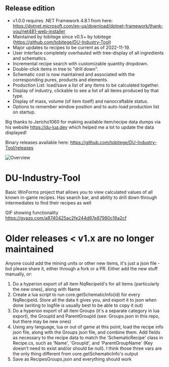 ## Release edition
- v1.0.0 requires .NET Framework 4.8.1 from here: https://dotnet.microsoft.com/en-us/download/dotnet-framework/thank-you/net481-web-installer
- Maintained by tobitege since v0.5+ by tobitege (https://github.com/tobitege/DU-Industry-Tool)
- Major updates to recipes to be current as of 2022-11-19.
- User interface completely overhauled with tree-display of all ingredients and schematics.
- Incremental recipe search with customizable quantity dropdown.
- Double-click items in tree to "drill down".
- Schematic cost is now maintained and associated with the corresponding pures, products and elements.
- Production List: load/save a list of any items to be calculated together.
- Display of industry, clickable to see a list of all items produced by that type.
- Display of mass, volume (of item itself) and nanocraftable status.
- Options to remember window position and to auto-load production list on startup.

Big thanks to Jericho1060 for making available item/recipe data dumps via
his website https://du-lua.dev which helped me a lot to update the data displayed!

Binary releases available here:
https://github.com/tobitege/DU-Industry-Tool/releases

![Overview](https://github.com/tobitege/DU-Industry-Tool/blob/master/DU%20Industry%20Tool%20(Mercury)%20Screenshot.png?raw=true)

# DU-Industry-Tool
Basic WinForms project that allows you to view calculated values of all known in-game recipes. Has search bar, and ability to drill down through intermediates to find their recipes as well

GIF showing functionality
https://gyazo.com/a8740425ac2fe244d87e87980c16a2cf


# Older releases < v1.x are no longer maintained

Anyone could add the mining units or other new items, it's just a json file - but please share it, either through a fork or a PR.  Either add the new stuff manually, or:
1. Do a hyperion export of all item NqRecipeId's for all items (particularly the new ones), along with Name
2. Create a lua script to run core.getSchematicInfo(id) for every NqRecipeId.  Store all the data it gives you, and export it to json when done (writing to logfile is usually best to be able to copy it out)
3. Do a hyperion export of all item Groups (it's a separate category in lua export), the GroupId and ParentGroupId (see: Groups.json in this repo, but there may be new ones)
4. Using any language, lua or out of game at this point, load the recipe info json file, along with the Groups json file, and combine them.  Add fields as necessary to the recipe data to match the 'SchematicRecipe' class in Recipe.cs, such as 'Name', 'GroupId', and 'ParentGroupName' (Key doesn't need to exist and/or should be null).  I think those three vars are the only thing different from core.getSchematicInfo's output
5. Save as RecipesGroups.json and everything should work
